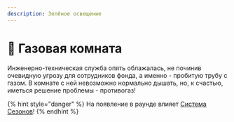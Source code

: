 ```yaml
---
description: Зелёное освещение
---
```


# 🤮 Газовая комната

Инженерно-техническая служба опять облажалась, не починив очевидную угрозу для сотрудников фонда, а именно - пробитую трубу с газом. В комнате с ней невозможно нормально дышать, но, к счастью, иметься решение проблемы - противогаз!

{% hint style="danger" %}
На появление в раунде влияет [Система Сезонов](../server-systems/seasons-system.md)!
{% endhint %}
